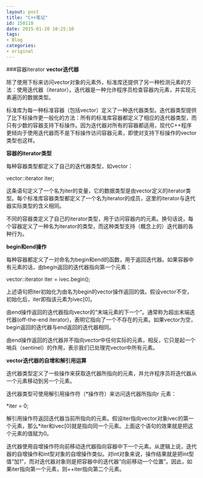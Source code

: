 ```yaml
---
layout: post
title: "C++笔记"
id: 150110
date: 2015-01-20 10:25:10
tags: 
- Blog
categories: 
- original
---
```

###容器iterator
**vector迭代器**

除了使用下标来访问vector对象的元素外，标准库还提供了另一种检测元素的方法：使用迭代器（iterator）。迭代器是一种允许程序员检查容器内元素，并实现元素遍历的数据类型。

标准库为每一种标准容器（包括vector）定义了一种迭代器类型。迭代器类型提供了比下标操作更一般化的方法：所有的标准库容器都定义了相应的迭代器类型，而只有少数的容器支持下标操作。因为迭代器对所有的容器都适用，现代C++程序更倾向于使用迭代器而不是下标操作访问容器元素，即使对支持下标操作的vector类型也这样。

**容器的iterator类型**

每种容器类型都定义了自己的迭代器类型，如vector：

vector<int>::iterator iter;

这条语句定义了一个名为iter的变量，它的数据类型是由vector<int>定义的iterator类型。每个标准库容器类型都定义了一个名为iterator的成员，这里的iterator与迭代器实际类型的含义相同。

不同的容器类定义了自己的iterator类型，用于访问容器内的元素。换句话说，每个容器定义了一种名为iterator的类型，而这种类型支持（概念上的）迭代器的各种行为。

**begin和end操作**

每种容器都定义了一对命名为begin和end的函数，用于返回迭代器。如果容器中有元素的话，由begin返回的迭代器指向第一个元素：

vector<int>::iterator iter = ivec.begin();

上述语句把iter初始化为由名为begin的vector操作返回的值。假设vector不空，初始化后，iter即指该元素为ivec[0]。

由end操作返回的迭代器指向vector的“末端元素的下一个”。通常称为超出末端迭代器(off-the-end iterator)，表明它指向了一个不存在的元素。如果vector为空，begin返回的迭代器与end返回的迭代器相同。

由end操作返回的迭代器并不指向vector中任何实际的元素，相反，它只是起一个哨兵（sentinel）的作用，表示我们已处理完vector中所有元素。

**vector迭代器的自增和解引用运算**

迭代器类型定义了一些操作来获取迭代器所指向的元素，并允许程序员将迭代器从一个元素移动到另一个元素。

迭代器类型可使用解引用操作符（*操作符）来访问迭代器所指向r 元素：

*iter = 0;

解引用操作符返回迭代器当前所指向的元素。假设iter指向vector对象ivec的第一个元素，那么*iter和ivec[0]就是指向同一个元素。上面这个语句的效果就是把这个元素的值赋为0。

迭代器使用自增操作符向前移动迭代器指向容器中下一个元素。从逻辑上说，迭代器的自增操作和int型对象的自增操作类似。对int对象来说，操作结果就是把int型值“加1”，而对迭代器对象则是把容器中的迭代器“向前移动一个位置”。因此，如果iter指向第一个元素，则++iter指向第二个元素。